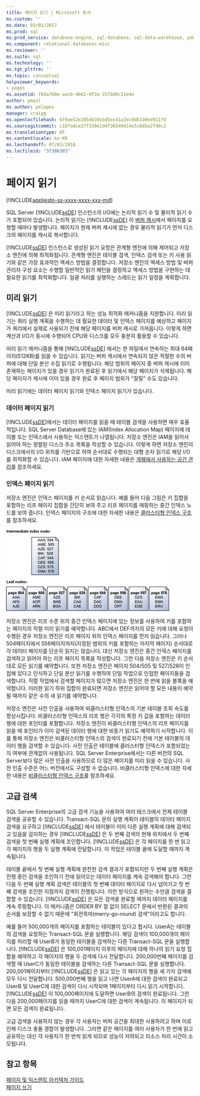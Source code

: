 ```yaml
---
title: 페이지 읽기 | Microsoft 문서
ms.custom: ''
ms.date: 03/01/2017
ms.prod: sql
ms.prod_service: database-engine, sql-database, sql-data-warehouse, pdw
ms.component: relational-databases-misc
ms.reviewer: ''
ms.suite: sql
ms.technology: ''
ms.tgt_pltfrm: ''
ms.topic: conceptual
helpviewer_keywords:
- pages
ms.assetid: f8da760e-aacb-4661-9f3a-2578d8c11e4e
author: pmasl
ms.author: pelopes
manager: craigg
ms.openlocfilehash: bf9ae52e2854639cbd5ec41a3ec0db330ed911fd
ms.sourcegitcommit: c18fadce27f330e1d4f36549414e5c84ba2f46c2
ms.translationtype: HT
ms.contentlocale: ko-KR
ms.lasthandoff: 07/02/2018
ms.locfileid: "37306303"
---
```

# <a name="reading-pages"></a>페이지 읽기
[!INCLUDE[appliesto-ss-xxxx-xxxx-xxx-md](../includes/appliesto-ss-xxxx-xxxx-xxx-md.md)]

SQL Server [!INCLUDE[ssDE](../includes/ssde-md.md)] 인스턴스의 I/O에는 논리적 읽기 수 및 물리적 읽기 수가 포함되어 있습니다. 논리적 읽기는 [!INCLUDE[ssDE](../includes/ssde-md.md)] 이 [버퍼 캐시](../relational-databases/memory-management-architecture-guide.md)에서 페이지를 요청할 때마다 발생합니다. 페이지가 현재 버퍼 캐시에 없는 경우 물리적 읽기가 먼저 디스크의 페이지를 캐시로 복사합니다.

[!INCLUDE[ssDE](../includes/ssde-md.md)] 인스턴스로 생성된 읽기 요청은 관계형 엔진에 의해 제어되고 저장소 엔진에 의해 최적화됩니다. 관계형 엔진은 테이블 검색, 인덱스 검색 또는 키 사용 읽기와 같은 가장 효과적인 액세스 방법을 결정합니다. 저장소 엔진의 액세스 방법 및 버퍼 관리자 구성 요소는 수행할 일반적인 읽기 패턴을 결정하고 액세스 방법을 구현하는 데 필요한 읽기를 최적화합니다. 일괄 처리를 실행하는 스레드는 읽기 일정을 계획합니다.

## <a name="read-ahead"></a>미리 읽기
[!INCLUDE[ssDE](../includes/ssde-md.md)] 은 미리 읽기라고 하는 성능 최적화 메커니즘을 지원합니다. 미리 읽기는 쿼리 실행 계획을 수행하는 데 필요한 데이터 및 인덱스 페이지를 예상하고 페이지가 쿼리에서 실제로 사용되기 전에 해당 페이지를 버퍼 캐시로 가져옵니다. 이렇게 하면 계산과 I/O가 동시에 수행되어 CPU와 디스크를 모두 충분히 활용할 수 있습니다. 

미리 읽기 메커니즘을 통해 [!INCLUDE[ssDE](../includes/ssde-md.md)] 에서는 한 파일에서 연속하는 최대 64페이지(512KB)를 읽을 수 있습니다. 읽기는 버퍼 캐시에서 연속되지 않은 적절한 수의 버퍼에 대해 단일 분산 수집 읽기로 수행됩니다. 해당 범위의 페이지 중 버퍼 캐시에 이미 존재하는 페이지가 있을 경우 읽기가 완료된 후 읽기에서 해당 페이지가 삭제됩니다. 해당 페이지가 캐시에 이미 있을 경우 완료 후 페이지 범위가 "잘릴" 수도 있습니다.

미리 읽기에는 데이터 페이지 읽기와 인덱스 페이지 읽기가 있습니다.

### <a name="reading-data-pages"></a>데이터 페이지 읽기
[!INCLUDE[ssDE](../includes/ssde-md.md)]에서는 데이터 페이지를 읽을 때 테이블 검색을 사용하면 매우 효율적입니다. SQL Server Database에 있는 IAM(Index Allocation Map) 페이지에 테이블 또는 인덱스에서 사용하는 익스텐트가 나열됩니다. 저장소 엔진은 IAM을 읽어서 읽어야 하는 정렬된 디스크 주소 목록을 작성할 수 있습니다. 이렇게 하면 저장소 엔진이 디스크에서의 I/O 위치를 기반으로 하여 순서대로 수행되는 대형 순차 읽기로 해당 I/O를 최적화할 수 있습니다. IAM 페이지에 대한 자세한 내용은 [개체에서 사용하는 공간 관리](../relational-databases/pages-and-extents-architecture-guide.md)를 참조하세요.

### <a name="reading-index-pages"></a>인덱스 페이지 읽기
저장소 엔진은 인덱스 페이지를 키 순서로 읽습니다. 예를 들어 다음 그림은 키 집합을 포함하는 리프 페이지 집합을 간단히 보여 주고 리프 페이지를 매핑하는 중간 인덱스 노드를 보여 줍니다. 인덱스 페이지의 구조에 대한 자세한 내용은 [클러스터형 인덱스 구조](../relational-databases/pages-and-extents-architecture-guide.md)를 참조하세요.

![Reading_Pages](../relational-databases/media/reading-pages.gif)

저장소 엔진은 리프 수준 위의 중간 인덱스 페이지에 있는 정보를 사용하여 키를 포함하는 페이지의 직렬 미리 읽기를 예약합니다. ABC에서 DEF까지의 모든 키에 대해 요청이 수행된 경우 저장소 엔진은 리프 페이지 위의 인덱스 페이지를 먼저 읽습니다. 그러나 504페이지에서 556페이지까지(지정된 범위의 키를 포함하는 마지막 페이지) 순서대로 각 데이터 페이지를 단순히 읽지는 않습니다. 대신 저장소 엔진은 중간 인덱스 페이지를 검색하고 읽어야 하는 리프 페이지 목록을 작성합니다. 그런 다음 저장소 엔진은 키 순서대로 모든 읽기를 예약합니다. 또한 저장소 엔진은 페이지 504/505 및 527/528이 인접해 있다고 인식하고 단일 분산 읽기를 수행하여 단일 작업으로 인접한 페이지들을 검색합니다. 직렬 작업에서 검색할 페이지가 많으면 저장소 엔진은 한 번에 읽을 블록을 예약합니다. 이러한 읽기 하위 집합이 완료되면 저장소 엔진은 읽어야 할 모든 내용이 예약될 때까지 같은 수의 새 읽기를 예약합니다.

저장소 엔진은 사전 인출을 사용하여 비클러스터형 인덱스의 기본 테이블 조회 속도를 향상시킵니다. 비클러스터형 인덱스의 리프 행은 각각의 특정 키 값을 포함하는 데이터 행에 대한 포인터를 포함합니다. 저장소 엔진이 비클러스터형 인덱스의 리프 페이지를 읽을 때 포인터가 이미 검색된 데이터 행에 대한 비동기 읽기도 예약하기 시작합니다. 이를 통해 저장소 엔진은 비클러스터형 인덱스의 검색이 완료되기 전에 기본 테이블의 데이터 행을 검색할 수 있습니다. 사전 인출은 테이블에 클러스터형 인덱스가 포함되었는지 여부에 관계없이 사용됩니다. SQL Server Enterprise에서는 다른 버전의 SQL Server보다 많은 사전 인출을 사용하므로 더 많은 페이지를 미리 읽을 수 있습니다. 사전 인출 수준은 어느 버전에서도 구성할 수 없습니다. 비클러스터형 인덱스에 대한 자세한 내용은 [비클러스터형 인덱스 구조](../relational-databases/pages-and-extents-architecture-guide.md)를 참조하세요.

## <a name="advanced-scanning"></a>고급 검색
SQL Server Enterprise의 고급 검색 기능을 사용하여 여러 태스크에서 전체 테이블 검색을 공유할 수 있습니다. Transact-SQL 문의 실행 계획이 테이블의 데이터 페이지 검색을 요구하고 [!INCLUDE[ssDE](../includes/ssde-md.md)] 에서 테이블이 이미 다른 실행 계획에 대해 검색되고 있음을 감지하는 경우 [!INCLUDE[ssDE](../includes/ssde-md.md)] 은 두 번째 검색의 현재 위치에서 두 번째 검색을 첫 번째 실행 계획에 조인합니다. [!INCLUDE[ssDE](../includes/ssde-md.md)] 은 각 페이지를 한 번 읽고 각 페이지의 행을 두 실행 계획에 전달합니다. 이 작업은 테이블 끝에 도달할 때까지 계속됩니다. 

테이블 끝에서 첫 번째 실행 계획에 완전한 검색 결과가 포함되지만 두 번째 실행 계획은 진행 중인 검색을 조인하기 전에 읽어오는 데이터 페이지를 계속 검색해야 합니다. 그런 다음 두 번째 실행 계획 검색은 테이블의 첫 번째 데이터 페이지로 다시 넘어가고 첫 번째 검색을 조인한 지점까지 검색이 진행됩니다. 이런 방식으로 원하는 수만큼 검색을 결합할 수 있습니다. [!INCLUDE[ssDE](../includes/ssde-md.md)] 은 모든 검색을 완료할 때까지 데이터 페이지를 계속 루핑합니다. 이 메커니즘은 ORDER BY 절 없이 SELECT 문에서 반환된 결과의 순서를 보장할 수 없기 때문에 "회전목마(merry-go-round) 검색"이라고도 합니다. 

예를 들어 500,000개의 페이지를 포함하는 테이블이 있다고 합시다. UserA는 테이블의 검색을 요청하는 Transact-SQL 문을 실행합니다. 해당 검색이 100,000개의 페이지를 처리할 때 UserB가 동일한 테이블을 검색하는 다른 Transact-SQL 문을 실행합니다. [!INCLUDE[ssDE](../includes/ssde-md.md)] 은 100,001페이지 이후의 페이지에 대해 하나의 읽기 요청 집합을 예약하고 각 페이지의 행을 두 검색에 다시 전달합니다. 200,000번째 페이지를 검색할 때 UserC가 동일한 테이블을 검색하는 다른 Transact-SQL 문을 실행합니다. 200,001페이지부터 [!INCLUDE[ssDE](../includes/ssde-md.md)] 은 읽고 있는 각 페이지의 행을 세 가지 검색에 모두 다시 전달합니다. 500,000번째 행을 읽고 나면 UserA에 대한 검색이 완료되고 UserB 및 UserC에 대한 검색이 다시 시작되며 1페이지부터 다시 읽기 시작합니다. [!INCLUDE[ssDE](../includes/ssde-md.md)] 이 100,000페이지에 도달하면 UserB의 검색이 완료됩니다. 그런 다음 200,000페이지를 읽을 때까지 UserC에 대한 검색이 계속됩니다. 이 페이지가 되면 모든 검색이 완료됩니다. 

고급 검색을 사용하지 않는 경우 각 사용자는 버퍼 공간을 최대한 사용하려고 하며 이로 인해 디스크 충돌 경합이 발생합니다. 그러면 같은 페이지를 여러 사용자가 한 번에 읽고 공유하는 대신 각 사용자가 한 번씩 읽게 되므로 성능이 저하되고 리소스 처리 시간이 소모됩니다.

## <a name="see-also"></a>참고 항목
[페이지 및 익스텐트 아키텍처 가이드](../relational-databases/pages-and-extents-architecture-guide.md)   
 [페이지 쓰기](../relational-databases/writing-pages.md)
